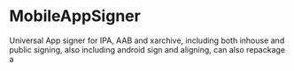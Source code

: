 # MobileAppSigner
Universal App signer for IPA, AAB and xarchive, including both inhouse and public signing, also including android sign and aligning, can also repackage a

